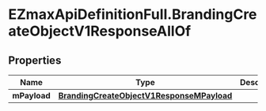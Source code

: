 # EZmaxApiDefinitionFull.BrandingCreateObjectV1ResponseAllOf

## Properties

Name | Type | Description | Notes
------------ | ------------- | ------------- | -------------
**mPayload** | [**BrandingCreateObjectV1ResponseMPayload**](BrandingCreateObjectV1ResponseMPayload.md) |  | 


